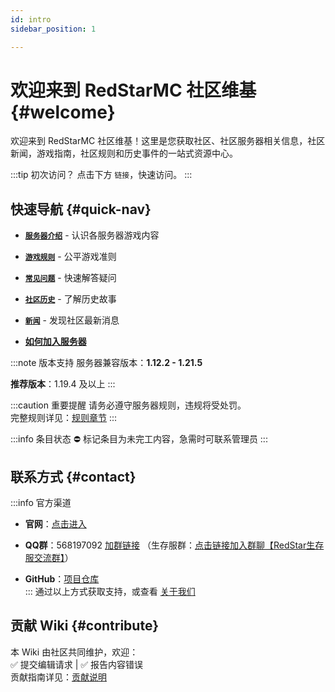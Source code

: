```yaml
---
id: intro
sidebar_position: 1

---
```


# 欢迎来到 RedStarMC 社区维基 {#welcome}

欢迎来到 RedStarMC 社区维基！这里是您获取社区、社区服务器相关信息，社区新闻，游戏指南，社区规则和历史事件的一站式资源中心。

:::tip 
初次访问？ 点击下方 `链接`，快速访问。
:::

## 快速导航 {#quick-nav}

- [**`服务器介绍`**](server-introduce/server-introduce.md) - 认识各服务器游戏内容

- [**`游戏规则`**](rules/rules.md) - 公平游戏准则  

- [**`常见问题`**](FAQ/FAQ.md) - 快速解答疑问  

- [**`社区历史`**](history/history.md) - 了解历史故事

- [**`新闻`**](../news) - 发现社区最新消息

- [**如何加入服务器**](how-to-join-server.md)

:::note 版本支持
服务器兼容版本：**1.12.2 - 1.21.5**

**推荐版本**：1.19.4 及以上
:::

:::caution 重要提醒
请务必遵守服务器规则，违规将受处罚。  
完整规则详见：[规则章节](rules/rules.md)
:::

:::info 条目状态
⛔ 标记条目为未完工内容，急需时可联系管理员
:::

## 联系方式 {#contact}
:::info 官方渠道

- **官网**：[点击进入](https://www.redstarmc.top/)  

- **QQ群**：568197092 [加群链接](https://qm.qq.com/q/Xu2Ac6roMW)  （生存服群：[点击链接加入群聊【RedStar生存服交流群】](https://qm.qq.com/q/I4uSACDTiw)）

- **GitHub**：[项目仓库](https://github.com/RedStarMC)  
:::
通过以上方式获取支持，或查看 [关于我们](/about)

## 贡献 Wiki {#contribute}
本 Wiki 由社区共同维护，欢迎：  
✅ 提交编辑请求 | ✅ 报告内容错误  
贡献指南详见：[贡献说明](contribute/contribute.md)
